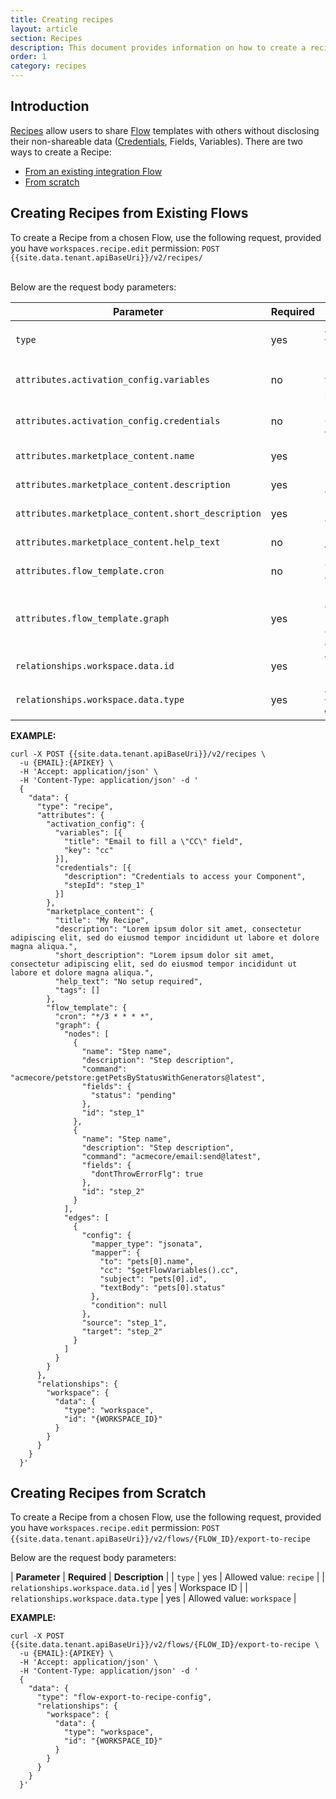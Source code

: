 ```yaml
---
title: Creating recipes
layout: article
section: Recipes
description: This document provides information on how to create a recipe.
order: 1
category: recipes
---
```


## Introduction

[Recipes](/getting-started/recipes) allow users to share [Flow](/getting-started/integration-flow) templates with others without disclosing their non-shareable data ([Credentials](/getting-started/credential), Fields, Variables).
There are two ways to create a Recipe:
​
- [From an existing integration Flow](#creating-recipes-from-existing-flows)
​
- [From scratch](#creating-recipes-from-scratch)
​

## Creating Recipes from Existing Flows


To create a Recipe from a chosen Flow, use the following request, provided you have `workspaces.recipe.edit` permission:
​
`POST {{site.data.tenant.apiBaseUri}}/v2/recipes/`     
​

Below are the request body parameters:

| **Parameter** | **Required** | **Description** |
|----------------------------------|--------------|---------------------------|
| `type`                             | yes   | Allowed value: `recipe` |
| `attributes.activation_config.variables` | no  | List of variables for steps|
| `attributes.activation_config.credentials`   | no   | List of Credentials for steps  |
| `attributes.marketplace_content.name` | yes    | Recipe name |
| `attributes.marketplace_content.description` | yes   | Recipe description  |
| `attributes.marketplace_content.short_description` | yes   | Recipe short description  |
| `attributes.marketplace_content.help_text` | no   | Recipe help text  |
| `attributes.flow_template.cron` | no   | CRON expression |
| `attributes.flow_template.graph` | yes   | Recipe graph representing component connections  |
| `relationships.workspace.data.id` | yes          | Workspace ID  |
| `relationships.workspace.data.type` | yes          | Allowed value: `workspace`  |


**EXAMPLE:**
​
```
curl -X POST {{site.data.tenant.apiBaseUri}}/v2/recipes \
  -u {EMAIL}:{APIKEY} \
  -H 'Accept: application/json' \
  -H 'Content-Type: application/json' -d '
  {
    "data": {
      "type": "recipe",
      "attributes": {
        "activation_config": {
          "variables": [{
            "title": "Email to fill a \"CC\" field",
            "key": "cc"
          }],
          "credentials": [{
            "description": "Credentials to access your Component",
            "stepId": "step_1"
          }]
        },
        "marketplace_content": {
          "title": "My Recipe",
          "description": "Lorem ipsum dolor sit amet, consectetur adipiscing elit, sed do eiusmod tempor incididunt ut labore et dolore magna aliqua.",
          "short_description": "Lorem ipsum dolor sit amet, consectetur adipiscing elit, sed do eiusmod tempor incididunt ut labore et dolore magna aliqua.",
          "help_text": "No setup required",
          "tags": []
        },
        "flow_template": {
          "cron": "*/3 * * * *",
          "graph": {
            "nodes": [
              {
                "name": "Step name",
                "description": "Step description",
                "command": "acmecore/petstore:getPetsByStatusWithGenerators@latest",
                "fields": {
                  "status": "pending"
                },
                "id": "step_1"
              },
              {
                "name": "Step name",
                "description": "Step description",
                "command": "acmecore/email:send@latest",
                "fields": {
                  "dontThrowErrorFlg": true
                },
                "id": "step_2"
              }
            ],
            "edges": [
              {
                "config": {
                  "mapper_type": "jsonata",
                  "mapper": {
                    "to": "pets[0].name",
                    "cc": "$getFlowVariables().cc",
                    "subject": "pets[0].id",
                    "textBody": "pets[0].status"
                  },
                  "condition": null
                },
                "source": "step_1",
                "target": "step_2"
              }
            ]
          }
        }
      },
      "relationships": {
        "workspace": {
          "data": {
            "type": "workspace",
            "id": "{WORKSPACE_ID}"
          }
        }
      }
    }
  }'
```

## Creating Recipes from Scratch

To create a Recipe from a chosen Flow, use the following request, provided you have `workspaces.recipe.edit` permission:
​
`POST {{site.data.tenant.apiBaseUri}}/v2/flows/{FLOW_ID}/export-to-recipe`​


Below are the request body parameters:
​

| **Parameter** | **Required** | **Description** |
| `type`                              | yes          | Allowed value: `recipe`    |
| `relationships.workspace.data.id`   | yes          | Workspace ID               |
| `relationships.workspace.data.type` | yes          | Allowed value: `workspace` |


**EXAMPLE:**
​
```
curl -X POST {{site.data.tenant.apiBaseUri}}/v2/flows/{FLOW_ID}/export-to-recipe \
  -u {EMAIL}:{APIKEY} \
  -H 'Accept: application/json' \
  -H 'Content-Type: application/json' -d '
  {
    "data": {
      "type": "flow-export-to-recipe-config",
      "relationships": {
        "workspace": {
          "data": {
            "type": "workspace",
            "id": "{WORKSPACE_ID}"
          }
        }
      }
    }
  }'
```
